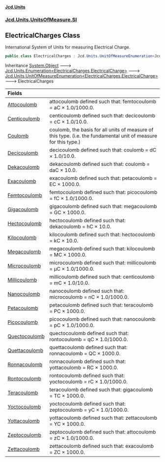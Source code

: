 #### [Jcd.Units](index.md 'index')

### [Jcd.Units.UnitsOfMeasure.SI](Jcd.Units.UnitsOfMeasure.SI.md 'Jcd.Units.UnitsOfMeasure.SI')

## ElectricalCharges Class

International System of Units for measuring Electrical Charge.

```csharp
public class ElectricalCharges : Jcd.Units.UnitOfMeasureEnumeration<Jcd.Units.UnitsOfMeasure.SI.ElectricalCharges, Jcd.Units.UnitTypes.ElectricalCharge>
```

Inheritance [System.Object](https://docs.microsoft.com/en-us/dotnet/api/System.Object 'System.Object') &#129106; [Jcd.Units.Enumeration&lt;](Enumeration_TEnumeration,T_.md 'Jcd.Units.Enumeration<TEnumeration,T>')[ElectricalCharges](ElectricalCharges.md 'Jcd.Units.UnitsOfMeasure.SI.ElectricalCharges')[,](Enumeration_TEnumeration,T_.md 'Jcd.Units.Enumeration<TEnumeration,T>')[ElectricalCharge](ElectricalCharge.md 'Jcd.Units.UnitTypes.ElectricalCharge')[&gt;](Enumeration_TEnumeration,T_.md 'Jcd.Units.Enumeration<TEnumeration,T>') &#129106; [Jcd.Units.UnitOfMeasureEnumeration&lt;](UnitOfMeasureEnumeration_TEnumeration,T_.md 'Jcd.Units.UnitOfMeasureEnumeration<TEnumeration,T>')[ElectricalCharges](ElectricalCharges.md 'Jcd.Units.UnitsOfMeasure.SI.ElectricalCharges')[,](UnitOfMeasureEnumeration_TEnumeration,T_.md 'Jcd.Units.UnitOfMeasureEnumeration<TEnumeration,T>')[ElectricalCharge](ElectricalCharge.md 'Jcd.Units.UnitTypes.ElectricalCharge')[&gt;](UnitOfMeasureEnumeration_TEnumeration,T_.md 'Jcd.Units.UnitOfMeasureEnumeration<TEnumeration,T>') &#129106; ElectricalCharges

| Fields                                                                                                            |                                                                                                                 |
|:------------------------------------------------------------------------------------------------------------------|:----------------------------------------------------------------------------------------------------------------|
| [Attocoulomb](ElectricalCharges.Attocoulomb.md 'Jcd.Units.UnitsOfMeasure.SI.ElectricalCharges.Attocoulomb')       | attocoulomb defined such that: femtocoulomb = aC × 1.0/1000.0.                                                  |
| [Centicoulomb](ElectricalCharges.Centicoulomb.md 'Jcd.Units.UnitsOfMeasure.SI.ElectricalCharges.Centicoulomb')    | centicoulomb defined such that: decicoulomb = cC × 1.0/10.0.                                                    |
| [Coulomb](ElectricalCharges.Coulomb.md 'Jcd.Units.UnitsOfMeasure.SI.ElectricalCharges.Coulomb')                   | coulomb, the basis for all units of measure of this type. (i.e. the fundamental unit of measure for this type.) |
| [Decicoulomb](ElectricalCharges.Decicoulomb.md 'Jcd.Units.UnitsOfMeasure.SI.ElectricalCharges.Decicoulomb')       | decicoulomb defined such that: coulomb = dC × 1.0/10.0.                                                         |
| [Dekacoulomb](ElectricalCharges.Dekacoulomb.md 'Jcd.Units.UnitsOfMeasure.SI.ElectricalCharges.Dekacoulomb')       | dekacoulomb defined such that: coulomb = daC × 10.0.                                                            |
| [Exacoulomb](ElectricalCharges.Exacoulomb.md 'Jcd.Units.UnitsOfMeasure.SI.ElectricalCharges.Exacoulomb')          | exacoulomb defined such that: petacoulomb = EC × 1000.0.                                                        |
| [Femtocoulomb](ElectricalCharges.Femtocoulomb.md 'Jcd.Units.UnitsOfMeasure.SI.ElectricalCharges.Femtocoulomb')    | femtocoulomb defined such that: picocoulomb = fC × 1.0/1000.0.                                                  |
| [Gigacoulomb](ElectricalCharges.Gigacoulomb.md 'Jcd.Units.UnitsOfMeasure.SI.ElectricalCharges.Gigacoulomb')       | gigacoulomb defined such that: megacoulomb = GC × 1000.0.                                                       |
| [Hectocoulomb](ElectricalCharges.Hectocoulomb.md 'Jcd.Units.UnitsOfMeasure.SI.ElectricalCharges.Hectocoulomb')    | hectocoulomb defined such that: dekacoulomb = hC × 10.0.                                                        |
| [Kilocoulomb](ElectricalCharges.Kilocoulomb.md 'Jcd.Units.UnitsOfMeasure.SI.ElectricalCharges.Kilocoulomb')       | kilocoulomb defined such that: hectocoulomb = kC × 10.0.                                                        |
| [Megacoulomb](ElectricalCharges.Megacoulomb.md 'Jcd.Units.UnitsOfMeasure.SI.ElectricalCharges.Megacoulomb')       | megacoulomb defined such that: kilocoulomb = MC × 1000.0.                                                       |
| [Microcoulomb](ElectricalCharges.Microcoulomb.md 'Jcd.Units.UnitsOfMeasure.SI.ElectricalCharges.Microcoulomb')    | microcoulomb defined such that: millicoulomb = μC × 1.0/1000.0.                                                 |
| [Millicoulomb](ElectricalCharges.Millicoulomb.md 'Jcd.Units.UnitsOfMeasure.SI.ElectricalCharges.Millicoulomb')    | millicoulomb defined such that: centicoulomb = mC × 1.0/10.0.                                                   |
| [Nanocoulomb](ElectricalCharges.Nanocoulomb.md 'Jcd.Units.UnitsOfMeasure.SI.ElectricalCharges.Nanocoulomb')       | nanocoulomb defined such that: microcoulomb = nC × 1.0/1000.0.                                                  |
| [Petacoulomb](ElectricalCharges.Petacoulomb.md 'Jcd.Units.UnitsOfMeasure.SI.ElectricalCharges.Petacoulomb')       | petacoulomb defined such that: teracoulomb = PC × 1000.0.                                                       |
| [Picocoulomb](ElectricalCharges.Picocoulomb.md 'Jcd.Units.UnitsOfMeasure.SI.ElectricalCharges.Picocoulomb')       | picocoulomb defined such that: nanocoulomb = pC × 1.0/1000.0.                                                   |
| [Quectocoulomb](ElectricalCharges.Quectocoulomb.md 'Jcd.Units.UnitsOfMeasure.SI.ElectricalCharges.Quectocoulomb') | quectocoulomb defined such that: rontocoulomb = qC × 1.0/1000.0.                                                |
| [Quettacoulomb](ElectricalCharges.Quettacoulomb.md 'Jcd.Units.UnitsOfMeasure.SI.ElectricalCharges.Quettacoulomb') | quettacoulomb defined such that: ronnacoulomb = QC × 1000.0.                                                    |
| [Ronnacoulomb](ElectricalCharges.Ronnacoulomb.md 'Jcd.Units.UnitsOfMeasure.SI.ElectricalCharges.Ronnacoulomb')    | ronnacoulomb defined such that: yottacoulomb = RC × 1000.0.                                                     |
| [Rontocoulomb](ElectricalCharges.Rontocoulomb.md 'Jcd.Units.UnitsOfMeasure.SI.ElectricalCharges.Rontocoulomb')    | rontocoulomb defined such that: yoctocoulomb = rC × 1.0/1000.0.                                                 |
| [Teracoulomb](ElectricalCharges.Teracoulomb.md 'Jcd.Units.UnitsOfMeasure.SI.ElectricalCharges.Teracoulomb')       | teracoulomb defined such that: gigacoulomb = TC × 1000.0.                                                       |
| [Yoctocoulomb](ElectricalCharges.Yoctocoulomb.md 'Jcd.Units.UnitsOfMeasure.SI.ElectricalCharges.Yoctocoulomb')    | yoctocoulomb defined such that: zeptocoulomb = yC × 1.0/1000.0.                                                 |
| [Yottacoulomb](ElectricalCharges.Yottacoulomb.md 'Jcd.Units.UnitsOfMeasure.SI.ElectricalCharges.Yottacoulomb')    | yottacoulomb defined such that: zettacoulomb = YC × 1000.0.                                                     |
| [Zeptocoulomb](ElectricalCharges.Zeptocoulomb.md 'Jcd.Units.UnitsOfMeasure.SI.ElectricalCharges.Zeptocoulomb')    | zeptocoulomb defined such that: attocoulomb = zC × 1.0/1000.0.                                                  |
| [Zettacoulomb](ElectricalCharges.Zettacoulomb.md 'Jcd.Units.UnitsOfMeasure.SI.ElectricalCharges.Zettacoulomb')    | zettacoulomb defined such that: exacoulomb = ZC × 1000.0.                                                       |

